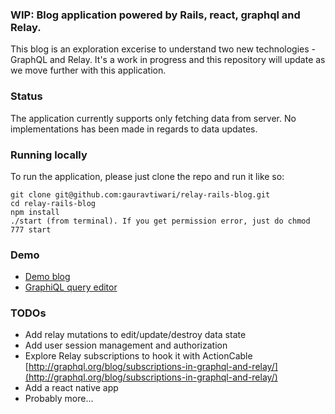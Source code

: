 ### WIP: Blog application powered by Rails, react, graphql and Relay.

This blog is an exploration excerise to understand two new technologies - GraphQL and Relay. It's a work in progress and this repository will update as we move further with this application.

### Status

The application currently supports only fetching data from server. No implementations has been made in regards to data updates.

### Running locally
To run the application, please just clone the repo and run it like so:

```
git clone git@github.com:gauravtiwari/relay-rails-blog.git
cd relay-rails-blog
npm install
./start (from terminal). If you get permission error, just do chmod 777 start
```
### Demo
* [Demo blog](https://relay-rails-blog.herokuapp.com/)
* [GraphiQL query editor](https://relay-rails-blog.herokuapp.com/editor)


### TODOs

* Add relay mutations to edit/update/destroy data state
* Add user session management and authorization
* Explore Relay subscriptions to hook it with ActionCable [http://graphql.org/blog/subscriptions-in-graphql-and-relay/](http://graphql.org/blog/subscriptions-in-graphql-and-relay/)
* Add a react native app
* Probably more...
